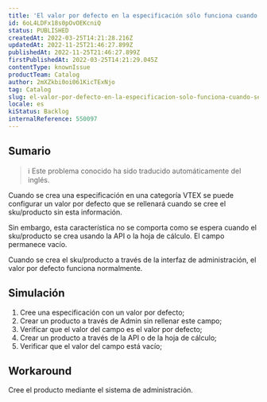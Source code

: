 ```yaml
---
title: 'El valor por defecto en la especificación sólo funciona cuando se crean productos a través de la administración'
id: 6oL4LDFx18s0pOvOEKcniQ
status: PUBLISHED
createdAt: 2022-03-25T14:21:28.216Z
updatedAt: 2022-11-25T21:46:27.899Z
publishedAt: 2022-11-25T21:46:27.899Z
firstPublishedAt: 2022-03-25T14:21:29.045Z
contentType: knownIssue
productTeam: Catalog
author: 2mXZkbi0oi061KicTExNjo
tag: Catalog
slug: el-valor-por-defecto-en-la-especificacion-solo-funciona-cuando-se-crean-productos-a-traves-de-la-administracion
locale: es
kiStatus: Backlog
internalReference: 550097
---
```


## Sumario

>ℹ️ Este problema conocido ha sido traducido automáticamente del inglés.


Cuando se crea una especificación en una categoría VTEX se puede configurar un valor por defecto que se rellenará cuando se cree el sku/producto sin esta información.

Sin embargo, esta característica no se comporta como se espera cuando el sku/producto se crea usando la API o la hoja de cálculo. El campo permanece vacío.

Cuando se crea el sku/producto a través de la interfaz de administración, el valor por defecto funciona normalmente.



## Simulación



1. Cree una especificación con un valor por defecto;
2. Crear un producto a través de Admin sin rellenar este campo;
3. Verificar que el valor del campo es el valor por defecto;
4. Crear un producto a través de la API o de la hoja de cálculo;
5. Verificar que el valor del campo está vacío;



## Workaround


Cree el producto mediante el sistema de administración.

